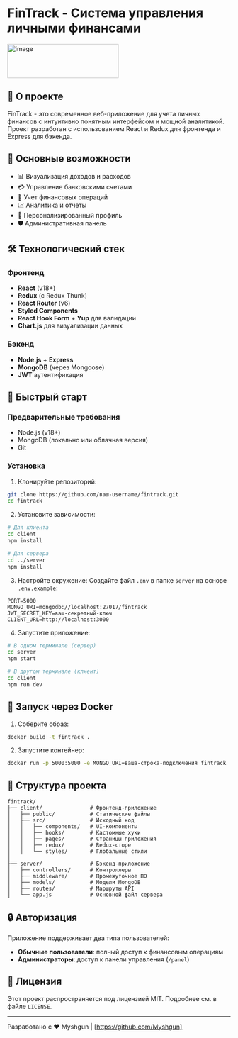 # FinTrack - Система управления личными финансами

<img width="251" height="77" alt="image" src="https://github.com/user-attachments/assets/2f09d5f9-1a23-4441-925a-7259292db1bd" />

## 📌 О проекте

FinTrack - это современное веб-приложение для учета личных финансов с интуитивно понятным интерфейсом и мощной аналитикой. Проект разработан с использованием React и Redux для фронтенда и Express для бэкенда.

## 🌟 Основные возможности

- 📊 Визуализация доходов и расходов
- 💳 Управление банковскими счетами
- 🔄 Учет финансовых операций
- 📈 Аналитика и отчеты
- 👤 Персонализированный профиль
- 🛡️ Административная панель

## 🛠 Технологический стек

### Фронтенд
- **React** (v18+)
- **Redux** (с Redux Thunk)
- **React Router** (v6)
- **Styled Components**
- **React Hook Form** + **Yup** для валидации
- **Chart.js** для визуализации данных

### Бэкенд
- **Node.js** + **Express**
- **MongoDB** (через Mongoose)
- **JWT** аутентификация

## 🚀 Быстрый старт

### Предварительные требования
- Node.js (v18+)
- MongoDB (локально или облачная версия)
- Git

### Установка

1. Клонируйте репозиторий:
```bash
git clone https://github.com/ваш-username/fintrack.git
cd fintrack
```

2. Установите зависимости:
```bash
# Для клиента
cd client
npm install

# Для сервера
cd ../server
npm install
```

3. Настройте окружение:
Создайте файл `.env` в папке `server` на основе `.env.example`:
```env
PORT=5000
MONGO_URI=mongodb://localhost:27017/fintrack
JWT_SECRET_KEY=ваш-секретный-ключ
CLIENT_URL=http://localhost:3000
```

4. Запустите приложение:
```bash
# В одном терминале (сервер)
cd server
npm start

# В другом терминале (клиент)
cd client
npm run dev
```

## 🐳 Запуск через Docker

1. Соберите образ:
```bash
docker build -t fintrack .
```

2. Запустите контейнер:
```bash
docker run -p 5000:5000 -e MONGO_URI=ваша-строка-подключения fintrack
```

## 📂 Структура проекта

```
fintrack/
├── client/               # Фронтенд-приложение
│   ├── public/           # Статические файлы
│   ├── src/              # Исходный код
│   │   ├── components/   # UI-компоненты
│   │   ├── hooks/        # Кастомные хуки
│   │   ├── pages/        # Страницы приложения
│   │   ├── redux/        # Redux-сторе
│   │   └── styles/       # Глобальные стили
│
├── server/               # Бэкенд-приложение
│   ├── controllers/      # Контроллеры
│   ├── middleware/       # Промежуточное ПО
│   ├── models/           # Модели MongoDB
│   ├── routes/           # Маршруты API
│   └── app.js            # Основной файл сервера
```

## 🔒 Авторизация

Приложение поддерживает два типа пользователей:
- **Обычные пользователи**: полный доступ к финансовым операциям
- **Администраторы**: доступ к панели управления (`/panel`)

## 📄 Лицензия

Этот проект распространяется под лицензией MIT. Подробнее см. в файле `LICENSE`.

---

Разработано с ❤️ Myshgun | [https://github.com/Myshgun]
